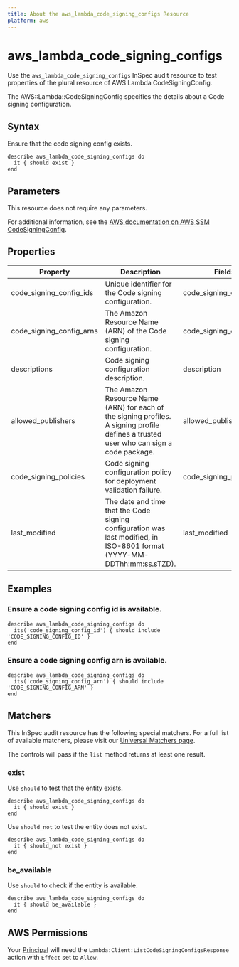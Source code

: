 ```yaml
---
title: About the aws_lambda_code_signing_configs Resource
platform: aws
---
```


# aws_lambda_code_signing_configs

Use the `aws_lambda_code_signing_configs` InSpec audit resource to test properties of the plural resource of AWS Lambda CodeSigningConfig.

The AWS::Lambda::CodeSigningConfig specifies the details about a Code signing configuration.

## Syntax

Ensure that the code signing config exists.

    describe aws_lambda_code_signing_configs do
      it { should exist }
    end

## Parameters

This resource does not require any parameters.

For additional information, see the [AWS documentation on AWS SSM CodeSigningConfig](https://docs.aws.amazon.com/AWSCloudFormation/latest/UserGuide/aws-resource-lambda-codesigningconfig.html).

## Properties

| Property | Description | Fields |
| --- | --- | --- |
| code_signing_config_ids | Unique identifier for the Code signing configuration. | code_signing_config_id |
| code_signing_config_arns | The Amazon Resource Name (ARN) of the Code signing configuration. | code_signing_config_arn |
| descriptions | Code signing configuration description. | description |
| allowed_publishers | The Amazon Resource Name (ARN) for each of the signing profiles. A signing profile defines a trusted user who can sign a code package. | allowed_publishers |
| code_signing_policies | Code signing configuration policy for deployment validation failure. | code_signing_policies |
| last_modified | The date and time that the Code signing configuration was last modified, in ISO-8601 format (YYYY-MM-DDThh:mm:ss.sTZD). | last_modified |

## Examples

### Ensure a code signing config id is available.
    describe aws_lambda_code_signing_configs do
      its('code_signing_config_id') { should include 'CODE_SIGNING_CONFIG_ID' }
    end

### Ensure a code signing config arn is available.
    describe aws_lambda_code_signing_configs do
      its('code_signing_config_arn') { should include 'CODE_SIGNING_CONFIG_ARN' }
    end

## Matchers

This InSpec audit resource has the following special matchers. For a full list of available matchers, please visit our [Universal Matchers page](https://www.inspec.io/docs/reference/matchers/).

The controls will pass if the `list` method returns at least one result.

### exist

Use `should` to test that the entity exists.

    describe aws_lambda_code_signing_configs do
      it { should exist }
    end

Use `should_not` to test the entity does not exist.

    describe aws_lambda_code_signing_configs do
      it { should_not exist }
    end

### be_available

Use `should` to check if the entity is available.

    describe aws_lambda_code_signing_configs do
      it { should be_available }
    end

## AWS Permissions

Your [Principal](https://docs.aws.amazon.com/IAM/latest/UserGuide/intro-structure.html#intro-structure-principal) will need the `Lambda:Client:ListCodeSigningConfigsResponse` action with `Effect` set to `Allow`.